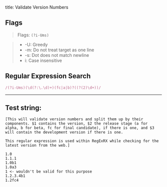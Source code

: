 title: Validate Version Numbers

## Flags

> Flags: `(?i-Ums)`

> * -U: Greedy
> * -m: Do not treat target as one line
> * -s: Dot does not match newline
> * i: Case insensitive

## Regular Expression Search

```ruby
/(?i-Ums)(\d(?:\.\d)+)(fc|a|b)?((?(2)\d+))/
```

---

## Test string:

```text
[This will validate version numbers and split them up by their components. $1 contains the version, $2 the release stage (a for alpha, b for beta, fc for final candidate), if there is one, and $3 will contain the development version if there is one.

This regular expression is used within RegExRX while checking for the latest version from the web.]

1.0
1.1.1
1.0b1
1.0a3
1 <- wouldn't be valid for this purpose
1.2.3.4b1
1.2fc4

```



